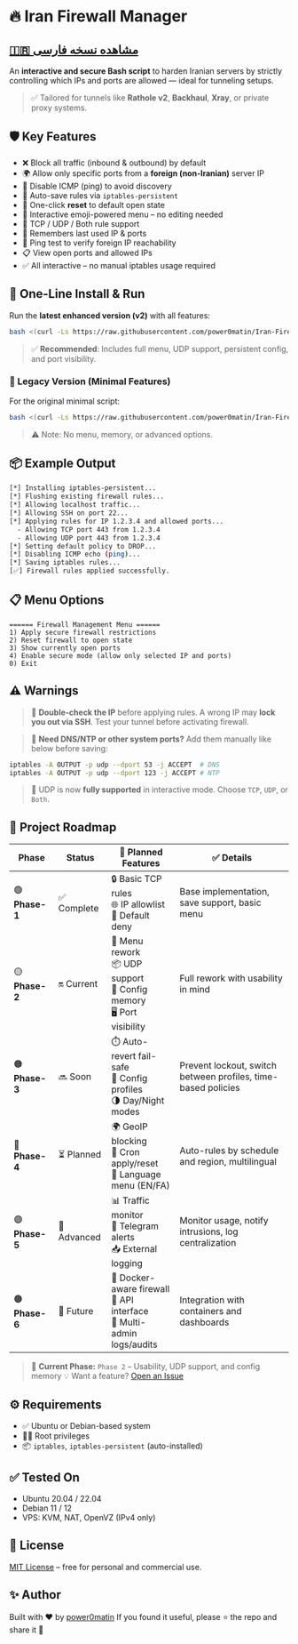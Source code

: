 # 🔥 Iran Firewall Manager  
## [🇮🇷 مشاهده نسخه فارسی](README.fa.md)

An **interactive and secure Bash script** to harden Iranian servers by strictly controlling which IPs and ports are allowed — ideal for tunneling setups.

> ✅ Tailored for tunnels like **Rathole v2**, **Backhaul**, **Xray**, or private proxy systems.


## 🛡️ Key Features

- ❌ Block all traffic (inbound & outbound) by default  
- 🌍 Allow only specific ports from a **foreign (non-Iranian)** server IP  
- 🔕 Disable ICMP (ping) to avoid discovery  
- 💾 Auto-save rules via `iptables-persistent`  
- 🔁 One-click **reset** to default open state  
- 📱 Interactive emoji-powered menu – no editing needed  
- 🔐 TCP / UDP / Both rule support  
- 🧠 Remembers last used IP & ports  
- 🧪 Ping test to verify foreign IP reachability  
- 📋 View open ports and allowed IPs  
- ✅ All interactive – no manual iptables usage required


## 🚀 One-Line Install & Run

Run the **latest enhanced version (v2)** with all features:

```bash
bash <(curl -Ls https://raw.githubusercontent.com/power0matin/Iran-Firewall-Manager/main/firewall-manager-v2.sh)
```

> ✅ **Recommended**: Includes full menu, UDP support, persistent config, and port visibility.


### 🧪 Legacy Version (Minimal Features)

For the original minimal script:

```bash
bash <(curl -Ls https://raw.githubusercontent.com/power0matin/Iran-Firewall-Manager/main/firewall-manager.sh)
```

> ⚠️ Note: No menu, memory, or advanced options.


## 📦 Example Output

```bash
[*] Installing iptables-persistent...
[*] Flushing existing firewall rules...
[*] Allowing localhost traffic...
[*] Allowing SSH on port 22...
[*] Applying rules for IP 1.2.3.4 and allowed ports...
  - Allowing TCP port 443 from 1.2.3.4
  - Allowing UDP port 443 from 1.2.3.4
[*] Setting default policy to DROP...
[*] Disabling ICMP echo (ping)...
[*] Saving iptables rules...
[✅] Firewall rules applied successfully.
```


## 📋 Menu Options

```
====== Firewall Management Menu ======
1) Apply secure firewall restrictions
2) Reset firewall to open state
3) Show currently open ports
4) Enable secure mode (allow only selected IP and ports)
0) Exit
```


## ⚠️ Warnings

> 🛑 **Double-check the IP** before applying rules.
> A wrong IP may **lock you out via SSH**. Test your tunnel before activating firewall.

> 🧠 **Need DNS/NTP or other system ports?**
> Add them manually like below before saving:

```bash
iptables -A OUTPUT -p udp --dport 53 -j ACCEPT  # DNS  
iptables -A OUTPUT -p udp --dport 123 -j ACCEPT # NTP  
```

> 📡 UDP is now **fully supported** in interactive mode. Choose `TCP`, `UDP`, or `Both`.


## 🧱 Project Roadmap

| Phase          | Status      | 🔧 Planned Features                                                         | ✅ Details                                                     |
| -------------- | ----------- | --------------------------------------------------------------------------- | ------------------------------------------------------------- |
| 🟢 **Phase-1** | ✅ Complete  | 🔒 Basic TCP rules<br>🌐 IP allowlist<br>🚫 Default deny                    | Base implementation, save support, basic menu                 |
| 🟡 **Phase-2** | 🔛 Current  | 📱 Menu rework<br>📦 UDP support<br>🧠 Config memory<br>🖥️ Port visibility | Full rework with usability in mind                            |
| 🟠 **Phase-3** | 🔜 Soon     | ⏱️ Auto-revert fail-safe<br>🧪 Config profiles<br>🌗 Day/Night modes        | Prevent lockout, switch between profiles, time-based policies |
| 🔵 **Phase-4** | ⏳ Planned   | 🌍 GeoIP blocking<br>📅 Cron apply/reset<br>💬 Language menu (EN/FA)        | Auto-rules by schedule and region, multilingual               |
| 🟣 **Phase-5** | 🧠 Advanced | 📊 Traffic monitor<br>🚨 Telegram alerts<br>📥 External logging             | Monitor usage, notify intrusions, log centralization          |
| 🟤 **Phase-6** | 🧪 Future   | 🐳 Docker-aware firewall<br>🔗 API interface<br>👥 Multi-admin logs/audits  | Integration with containers and dashboards                    |

> 🔧 **Current Phase:** `Phase 2` – Usability, UDP support, and config memory
> 💡 Want a feature? [Open an Issue](https://github.com/power0matin/Iran-Firewall-Manager/issues)


## ⚙️ Requirements

* ✅ Ubuntu or Debian-based system
* 🧑‍💻 Root privileges
* 📦 `iptables`, `iptables-persistent` (auto-installed)


## ✅ Tested On

* Ubuntu 20.04 / 22.04
* Debian 11 / 12
* VPS: KVM, NAT, OpenVZ (IPv4 only)


## 📄 License

[MIT License](LICENSE) – free for personal and commercial use.


## ✨ Author

Built with ❤️ by [power0matin](https://github.com/power0matin)
If you found it useful, please ⭐ the repo and share it 🙌
